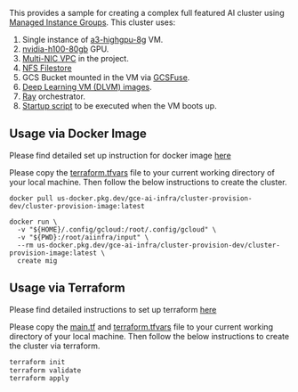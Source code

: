 This provides a sample for creating a complex full featured AI cluster using [Managed Instance
Groups](https://cloud.google.com/compute/docs/instance-groups). This cluster uses:
1. Single instance of
   [a3-highgpu-8g](https://cloud.google.com/compute/docs/accelerator-optimized-machines) VM.
1. [nvidia-h100-80gb](https://cloud.google.com/compute/docs/gpus) GPU.
1. [Multi-NIC VPC](https://cloud.google.com/vpc/docs/create-use-multiple-interfaces) in the project.
1. [NFS Filestore](https://cloud.google.com/filestore)
1. GCS Bucket mounted in the VM via [GCSFuse](https://cloud.google.com/storage/docs/gcs-fuse).
1. [Deep Learning VM (DLVM) images](https://cloud.google.com/deep-learning-vm/docs/images).
1. [Ray](https://docs.ray.io/en/master/ray-overview/index.html) orchestrator.
1. [Startup script](https://cloud.google.com/compute/docs/instances/startup-scripts)
   to be executed when the VM boots up.

## Usage via Docker Image
Please find detailed set up instruction for docker image
[here](../../../README.md#usage-via-docker-image)

Please copy the [terraform.tfvars](./terraform.tfvars) file to your current working
directory of your local machine. Then follow the below instructions to create the cluster.

```docker
docker pull us-docker.pkg.dev/gce-ai-infra/cluster-provision-dev/cluster-provision-image:latest

docker run \
  -v "${HOME}/.config/gcloud:/root/.config/gcloud" \
  -v "${PWD}:/root/aiinfra/input" \
  --rm us-docker.pkg.dev/gce-ai-infra/cluster-provision-dev/cluster-provision-image:latest \
  create mig 
```

## Usage via Terraform
Please find detailed instructions to set up terraform
[here](../../../README.md#usage-via-terraform)

Please copy the [main.tf](./main.tf) and [terraform.tfvars](./terraform.tfvars) file to your current working
directory of your local machine. Then follow the below instructions to create the cluster
via terraform.

```cmd
terraform init
terraform validate
terraform apply
```

